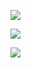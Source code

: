 ![](https://www.nta.go.jp/tmp/ef7f1c40-3241-4434-97e8-469dd39f65ed/images/af71136ca389572c043103b1557754e5bb0dd1f54d2bafba56ed456db8e20726.jpg)

![](https://www.nta.go.jp/tmp/ef7f1c40-3241-4434-97e8-469dd39f65ed/images/dbfd9edf90ffa309310e2483c8dd946f4aab417c0ff2aeaa71acc215289dfd02.jpg)

![](https://www.nta.go.jp/tmp/ef7f1c40-3241-4434-97e8-469dd39f65ed/images/413b383d5b9bb4666a061613eb9cc021f8b3157372305055a52ba3b2050f957c.jpg)